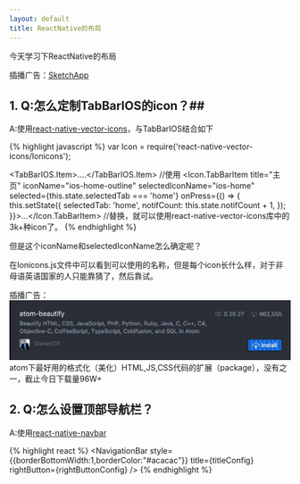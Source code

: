 ```yaml
---
layout: default
title: ReactNative的布局
---
```


今天学习下ReactNative的布局

插播广告：[SketchApp](http:www.sketchapp.com)

## 1. Q:怎么定制TabBarIOS的icon？##
A:使用[react-native-vector-icons](https:github.com/oblador/react-native-vector-icons)，与TabBarIOS结合如下

{% highlight javascript %}
var Icon = require('react-native-vector-icons/Ionicons');

<TabBarIOS.Item>....</TabBarIOS.Item>
//使用
<Icon.TabBarItem
  title="主页"
  iconName="ios-home-outline"
  selectedIconName="ios-home"
  selected={this.state.selectedTab === 'home'}
  onPress={() => {
    this.setState({
      selectedTab: 'home',
      notifCount: this.state.notifCount + 1,
    });
  }}>...</Icon.TabBarItem>
//替换，就可以使用react-native-vector-icons库中的3k+种icon了。
{% endhighlight %}

但是这个iconName和selectedIconName怎么确定呢？

在Ionicons.js文件中可以看到可以使用的名称，但是每个icon长什么样，对于非母语英语国家的人只能靠猜了，然后靠试。

插播广告：
![](/images/atom-beauty.png)
atom下最好用的格式化（美化）HTML,JS,CSS代码的扩展（package），没有之一，截止今日下载量96W+

## 2. Q:怎么设置顶部导航栏？ ##
A:使用[react-native-navbar](https://github.com/react-native-fellowship/react-native-navbar)

{% highlight react %}
<NavigationBar
  style={{borderBottomWidth:1,borderColor:"#acacac"}}
  title={titleConfig}
  rightButton={rightButtonConfig} />
{% endhighlight %}
